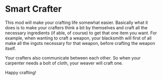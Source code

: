 Smart Crafter
===

This mod will make your crafting life somewhat easier. Basically what it does is to make your crafters think a bit by themselves and craft all the necessary ingredients (if able, of course) to get that one item you want. For example, when wanting to craft a weapon, your blacksmith will first of all make all the ingots necessary for that weapon, before crafting the weapon itself.

Your crafters also communicate between each other. So when your carpenter needs a bolt of cloth, your weaver will craft one.

Happy crafting!
